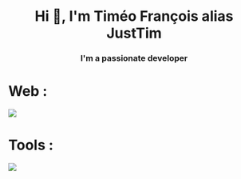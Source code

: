<h1 align="center">Hi 👋, I'm Timéo François alias JustTim</h1>
<h3 align="center">I'm a passionate developer</h3>

<h1>Web :</h1>
<img src="https://skillicons.dev/icons?i=svelte,tailwind"/>
<h1>Tools :</h1>
<img src="https://skillicons.dev/icons?i=git,idea"/>
